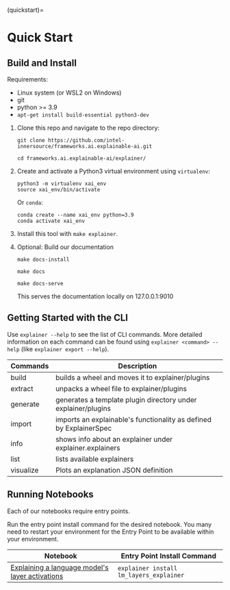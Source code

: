 (quickstart)=
# Quick Start


## Build and Install
Requirements:
* Linux system (or WSL2 on Windows)
* git
* python >= 3.9
* `apt-get install build-essential python3-dev`

1. Clone this repo and navigate to the repo directory:
   ```
   git clone https://github.com/intel-innersource/frameworks.ai.explainable-ai.git

   cd frameworks.ai.explainable-ai/explainer/
   ```
2. Create and activate a Python3 virtual environment using `virtualenv`:
   ```
   python3 -m virtualenv xai_env
   source xai_env/bin/activate
   ```

   Or `conda`:
   ```
   conda create --name xai_env python=3.9
   conda activate xai_env
   ```
3. Install this tool with `make explainer`.
4. Optional: Build our documentation
   ```
   make docs-install

   make docs

   make docs-serve
   ```
   This serves the documentation locally on 127.0.0.1:9010

## Getting Started with the CLI

Use `explainer --help` to see the list of CLI commands. More detailed information on each
command can be found using `explainer <command> --help` (like `explainer export --help`).

| Commands | Description | 
|----------|-----------|
|build | builds a wheel and moves it to explainer/plugins|
|extract | unpacks a wheel file to explainer/plugins|
|generate | generates a template plugin directory under explainer/plugins|
|import | imports an explainable's functionality as defined by ExplainerSpec|
|info | shows info about an explainer under explainer.explainers|
|list | lists available explainers|
|visualize | Plots an explanation JSON definition|


## Running Notebooks

Each of our notebooks require entry points.

Run the entry point install command for the desired notebook. You many need to restart your environment for the Entry Point to be available within your environment. 

| Notebook | Entry Point Install Command | 
|----------|-----------|
|<a href="/explainer/examples/model_layers.html#explaining-a-language-model-s-layer-activations">Explaining a language model's layer activations</a>|`explainer install lm_layers_explainer`|
